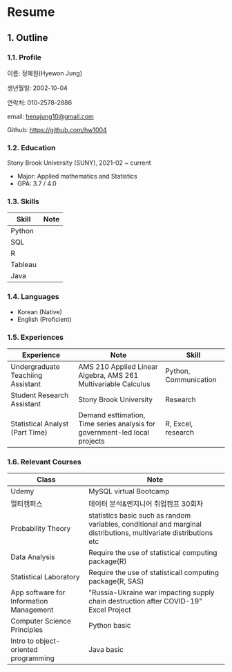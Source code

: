# Resume
## 1. Outline
### 1.1. Profile
이름: 정혜원(Hyewon Jung)

생년월일: 2002-10-04

연락처: 010-2578-2886

email: henajung10@gmail.com

Github: https://github.com/hw1004


### 1.2. Education
Stony Brook University (SUNY), 2021-02 ~ current

- Major: Applied mathematics and Statistics
- GPA: 3.7 / 4.0


### 1.3. Skills
|Skill|Note|
|---|---|
|Python||
|SQL||
|R||
|Tableau|
|Java|

### 1.4. Languages
- Korean (Native)
- English (Proficient)

### 1.5. Experiences
|Experience|Note|Skill|
|---|---|---|
|Undergraduate Teachiing Assistant|AMS 210 Applied Linear Algebra, AMS 261 Multivariable Calculus|Python, Communication|
|Student Research Assistant|Stony Brook University|Research|
|Statistical Analyst (Part Time)|Demand esttimation, Time series analysis for government-led local projects|R, Excel, research|

### 1.6. Relevant Courses
|Class|Note|
|---|---|
|Udemy|MySQL virtual Bootcamp|
|멀티캠퍼스|데이터 분석&엔지니어 취업캠프 30회차|
|Probability Theory|statistics basic such as random variables, conditional and marginal distributions, multivariate distributions etc|
|Data Analysis|Require the use of statistical computing package(R)|
|Statistical Laboratory|Require the use of statisticall computing package(R, SAS)|
|App software for Information Management|"Russia-Ukraine war impacting supply chain destruction after COVID-19" Excel Project|
|Computer Science Principles|Python basic|
|Intro to object-oriented programming|Java basic|
